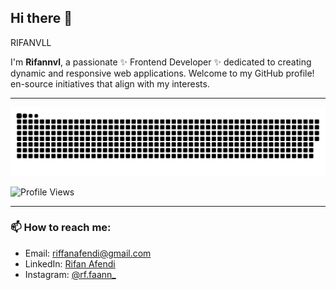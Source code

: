 ## Hi there 👋

<picture>
   <text x="50%" y="50%" text-anchor="middle">RIFANVLL</text>
</picture>

I'm **Rifannvl**, a passionate ✨ Frontend Developer ✨ dedicated to creating dynamic and responsive web applications. Welcome to my GitHub profile!
en-source initiatives that align with my interests.

---

<picture>

  <source media="(prefers-color-scheme: dark)" srcset="https://raw.githubusercontent.com/binsarjr/binsarjr/output/github-contribution-grid-snake-dark.svg" />
  <source media="(prefers-color-scheme: light)" srcset="https://raw.githubusercontent.com/binsarjr/binsarjr/output/github-contribution-grid-snake.svg" />
  <img alt="github-snake" src="https://raw.githubusercontent.com/binsarjr/binsarjr/output/github-contribution-grid-snake.svg" />
</picture>

<p align="start" >
  <img src="https://komarev.com/ghpvc/?username=Rifanvll&style=flat-square&color=blue" alt="Profile Views" />
</p>

---

### 📫 How to reach me:

- Email: [riffanafendi@gmail.com](mailto:riffanafendi@gmail.com)
- LinkedIn: [Rifan Afendi](https://www.linkedin.com/in/rifann)
- Instagram: [@rf.faann\_](https://www.instagram.com/rf.faann_)
